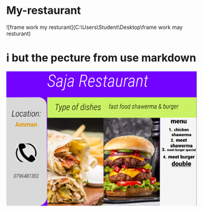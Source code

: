 # My-restaurant
![frame work my resturant](C:\Users\Student\Desktop\frame work may resturant)
# i but the pecture from use markdown

![Wireframe](./image.png)
